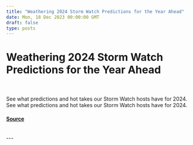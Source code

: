 ```yaml
---
title: "Weathering 2024 Storm Watch Predictions for the Year Ahead"
date: Mon, 18 Dec 2023 00:00:00 GMT
draft: false
type: posts
---
```

# Weathering 2024 Storm Watch Predictions for the Year Ahead

<br/>

<br/>
See what predictions and hot takes our Storm Watch hosts have for 2024.
<br/>
See what predictions and hot takes our Storm Watch hosts have for 2024.

#### [Source](https://www.greynoise.io/blog/weathering-2024-storm-watch-predictions-for-the-year-ahead)

<br/>
---
